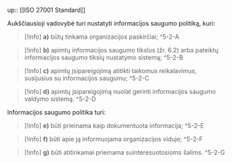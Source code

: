 up:: [[ISO 27001 Standard]]

Aukščiausioji vadovybė turi nustatyti informacijos saugumo politiką, kuri: 

>[!info] **a)** būtų tinkama organizacijos paskirčiai; ^5-2-A

>[!info] **b)** apimtų informacijos saugumo tikslus (žr. 6.2) arba pateiktų informacijos saugumo tikslų nustatymo sistemą; ^5-2-B

>[!info] **c)** apimtų įsipareigojimą atitikti taikomus reikalavimus, susijusius su informacijos saugumu; ^5-2-C

>[!info] **d)** apimtų įsipareigojimą nuolat gerinti informacijos saugumo valdymo sistemą. ^5-2-D

Informacijos saugumo politika turi:

>[!info] **e)** būti prieinama kaip dokumentuota informacija; ^5-2-E

>[!info] **f)** būti apie ją informuojama organizacijos viduje; ^5-2-F

>[!info] **g)** būti atitinkamai prieinama suinteresuotosioms šalims. ^5-2-G

